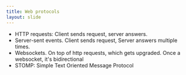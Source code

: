 ```yaml
---
title: Web protocols
layout: slide
---
```

- HTTP requests: Client sends request, server answers.
- Server-sent events. Client sends request, Server answers multiple times.
- Websockets. On top of http requests, which gets upgraded. Once a websocket, it's bidirectional
- STOMP: Simple Text Oriented Message Protocol
